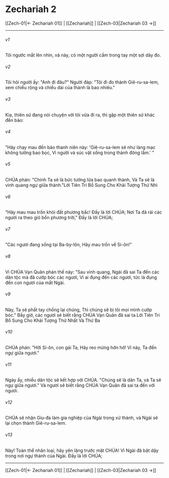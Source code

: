 # Zechariah 2

[[Zech-01|← Zechariah 01]] | [[Zechariah]] | [[Zech-03|Zechariah 03 →]]
***



###### v1 
Tôi ngước mắt lên nhìn, và này, có một người cầm trong tay một sợi dây đo. 

###### v2 
Tôi hỏi người ấy: "Anh đi đâu?" Người đáp: "Tôi đi đo thành Giê-ru-sa-lem, xem chiều rộng và chiều dài của thành là bao nhiêu." 

###### v3 
Kìa, thiên sứ đang nói chuyện với tôi vừa đi ra, thì gặp một thiên sứ khác đến bảo: 

###### v4 
"Hãy chạy mau đến bảo thanh niên này: 'Giê-ru-sa-lem sẽ như làng mạc không tường bao bọc, Vì người và súc vật sống trong thành đông lắm.' " 

###### v5 
CHÚA phán: "Chính Ta sẽ là bức tường lửa bao quanh thành, Và Ta sẽ là vinh quang ngự giữa thành."Lời Tiên Tri Bổ Sung Cho Khải Tượng Thứ Nhì 

###### v6 
"Hãy mau mau trốn khỏi đất phương bắc! Ðấy là lời CHÚA; Nơi Ta đã rải các ngươi ra theo gió bốn phương trời," Ðấy là lời CHÚA; 

###### v7 
"Các ngươi đang sống tại Ba-by-lôn, Hãy mau trốn về Si-ôn!" 

###### v8 
Vì CHÚA Vạn Quân phán thế này: "Sau vinh quang, Ngài đã sai Ta đến các dân tộc mà đã cướp bóc các ngươi, Vì ai đụng đến các ngươi, tức là đụng đến con ngươi của mắt Ngài. 

###### v9 
Này, Ta sẽ phất tay chống lại chúng, Thì chúng sẽ bị tôi mọi mình cướp bóc." Bấy giờ, các ngươi sẽ biết rằng CHÚA Vạn Quân đã sai ta.Lời Tiên Tri Bổ Sung Cho Khải Tượng Thứ Nhất Và Thứ Ba 

###### v10 
CHÚA phán: "Hỡi Si-ôn, con gái Ta, Hãy reo mừng hớn hở! Vì này, Ta đến ngự giữa ngươi." 

###### v11 
Ngày ấy, nhiều dân tộc sẽ kết hợp với CHÚA. "Chúng sẽ là dân Ta, và Ta sẽ ngự giữa ngươi." Và ngươi sẽ biết rằng CHÚA Vạn Quân đã sai ta đến với ngươi. 

###### v12 
CHÚA sẽ nhận Giu-đa làm gia nghiệp của Ngài trong xứ thánh, và Ngài sẽ lại chọn thành Giê-ru-sa-lem. 

###### v13 
Này! Toàn thể nhân loại, hãy yên lặng trước mặt CHÚA! Vì Ngài đã bật dậy trong nơi ngự thánh của Ngài. Ðấy là lời CHÚA;

***
[[Zech-01|← Zechariah 01]] | [[Zechariah]] | [[Zech-03|Zechariah 03 →]]
